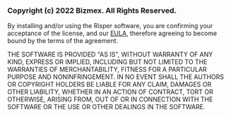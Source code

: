 ### Copyright (c) 2022 Bizmex. All Rights Reserved.

By installing and/or using the Risper software, you are confirming your acceptance of the license, and our [EULA](https://github.com/Bizmex/risper/blob/main/EULA.md), therefore agreeing to become bound by the terms of the agreement.


THE SOFTWARE IS PROVIDED "AS IS", WITHOUT WARRANTY OF ANY KIND, EXPRESS OR
IMPLIED, INCLUDING BUT NOT LIMITED TO THE WARRANTIES OF MERCHANTABILITY,
FITNESS FOR A PARTICULAR PURPOSE AND NONINFRINGEMENT. IN NO EVENT SHALL THE
AUTHORS OR COPYRIGHT HOLDERS BE LIABLE FOR ANY CLAIM, DAMAGES OR OTHER
LIABILITY, WHETHER IN AN ACTION OF CONTRACT, TORT OR OTHERWISE, ARISING FROM,
OUT OF OR IN CONNECTION WITH THE SOFTWARE OR THE USE OR OTHER DEALINGS IN
THE SOFTWARE.
